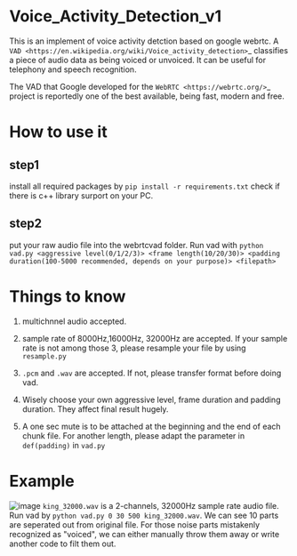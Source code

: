 # Voice_Activity_Detection_v1
This is an implement of voice activity detction based on google webrtc. 
A `VAD <https://en.wikipedia.org/wiki/Voice_activity_detection>`_
classifies a piece of audio data as being voiced or unvoiced. It can
be useful for telephony and speech recognition.

The VAD that Google developed for the `WebRTC <https://webrtc.org/>`_
project is reportedly one of the best available, being fast, modern
and free.

# How to use it
## step1
install all required packages by `pip install -r requirements.txt`
check if there is c++ library surport on your PC.

## step2
put your raw audio file into the webrtcvad folder. Run vad with `python vad.py <aggressive level(0/1/2/3)> <frame length(10/20/30)> <padding duration(100-5000 recommended, depends on your purpose)> <filepath>`

# Things to know
1. multichnnel audio accepted.

2. sample rate of 8000Hz,16000Hz, 32000Hz are accepted. If your sample rate is not among those 3, please resample your file by using `resample.py`

3. `.pcm` and `.wav` are accepted. If not, please transfer format before doing vad.

4. Wisely choose your own aggressive level, frame duration and padding duration. They affect final result hugely.

5. A one sec mute is to be attached at the beginning and the end of each chunk file. For another length, please adapt the parameter in `def(padding)` in `vad.py`

# Example
![image](https://github.com/guozhonghao1994/Voice_Activity_Detection/blob/master/example.png)
`king_32000.wav` is a 2-channels, 32000Hz sample rate audio file. Run vad by `python vad.py 0 30 500 king_32000.wav`.
We can see 10 parts are seperated out from original file. For those noise parts mistakenly recognized as "voiced", we can either manually throw them away or write another code to filt them out. 


